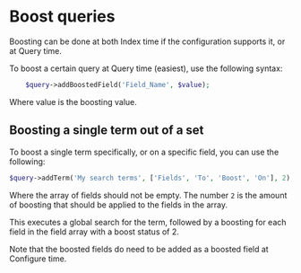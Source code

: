 # Boost queries

Boosting can be done at both Index time if the configuration supports it, or at Query time.

To boost a certain query at Query time (easiest), use the following syntax:

```php
    $query->addBoostedField('Field_Name', $value);
```

Where value is the boosting value.

## Boosting a single term out of a set

To boost a single term specifically, or on a specific field, you can use the following:

```php
$query->addTerm('My search terms', ['Fields', 'To', 'Boost', 'On'], 2);
```

Where the array of fields should not be empty. The number `2` is the amount of boosting that should be applied
to the fields in the array.

This executes a global search for the term, followed by a boosting for each field in the
field array with a boost status of 2.

Note that the boosted fields do need to be added as a boosted field at Configure time.